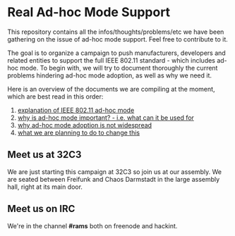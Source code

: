 # Real Ad-hoc Mode Support

This repository contains all the infos/thoughts/problems/etc we have been gathering on the issue of ad-hoc mode support. Feel free to contribute to it.

The goal is to organize a campaign to push manufacturers, developers and related entities to support the full IEEE 802.11 standard - which includes ad-hoc mode. To begin with, we will try to document thoroughly the current problems hindering ad-hoc mode adoption, as well as why we need it.

Here is an overview of the documents we are compiling at the moment, which are best read in this order:
 1. [explanation of IEEE 802.11 ad-hoc mode](what-is-adhoc.md)
 2. [why is ad-hoc mode important? - i.e. what can it be used for](usage-scenarios.md)
 3. [why ad-hoc mode adoption is not widespread](problem.md)
 4. [what we are planning to do to change this](fixing-the-problem.md)

## Meet us at 32C3

We are just starting this campaign at 32C3 so join us at our assembly. We are seated between Freifunk and Chaos Darmstadt in the large assembly hall, right at its main door.

## Meet us on IRC

We're in the channel **#rams** both on freenode and hackint.
